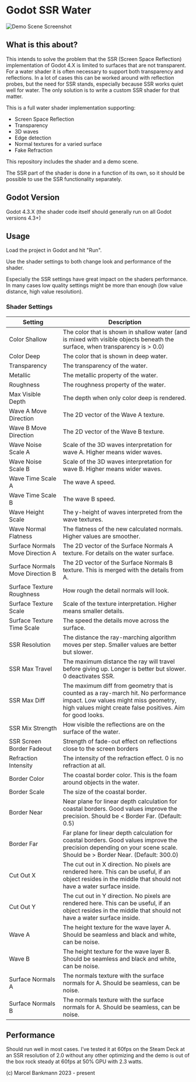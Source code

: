 # Godot SSR Water 

![Demo Scene Screenshot](screenshot.png)

## What is this about?

This intends to solve the problem that the SSR (Screen Space Reflection) implementation of Godot 4.X is limited to surfaces that are not transparent. For a water shader it is often necessary to support both transparency and reflections. In a lot of cases this can be worked around with reflection probes, but the need for SSR stands, especially because SSR works quiet well for water. The only solution is to write a custom SSR shader for that matter.

This is a full water shader implementation supporting:

- Screen Space Reflection
- Transparency
- 3D waves
- Edge detection
- Normal textures for a varied surface
- Fake Refraction

This repository includes the shader and a demo scene.

The SSR part of the shader is done in a function of its own, so it should be possible to use the SSR functionality separately.

## Godot Version

Godot 4.3.X (the shader code itself should generally run on all Godot versions 4.3+)

## Usage

Load the project in Godot and hit "Run".

Use the shader settings to both change look and performance of the shader. 

Especially the SSR settings have great impact on the shaders performance. In many cases low quality settings might be more than enough (low value distance, high value resolution).

### Shader Settings

| Setting                            | Description |
| --------                           | ------- |
| Color Shallow                      | The color that is shown in shallow water (and is mixed with visible objects beneath the surface, when transparency is > 0.0) |
| Color Deep                         | The color that is shown in deep water. |
| Transparency                       | The transparency of the water. |
| Metallic                           | The metallic property of the water. |
| Roughness                          | The roughness property of the water. |
| Max Visible Depth                  | The depth when only color deep is rendered. |
| Wave A Move Direction              | The 2D vector of the Wave A texture. |
| Wave B Move Direction              | The 2D vector of the Wave B texture. |
| Wave Noise Scale A                 | Scale of the 3D waves interpretation for wave A. Higher means wider waves. |
| Wave Noise Scale B                 | Scale of the 3D waves interpretation for wave B. Higher means wider waves. |
| Wave Time Scale A                  | The wave A speed. |
| Wave Time Scale B                  | The wave B speed. |
| Wave Height Scale                  | The y-height of waves interpreted from the wave textures. |
| Wave Normal Flatness               | The flatness of the new calculated normals. Higher values are smoother. |
| Surface Normals Move Direction A   | The 2D vector of the Surface Normals A texture. For details on the water surface. |
| Surface Normals Move Direction B   | The 2D vector of the Surface Normals B texture. This is merged with the details from A. |
| Surface Texture Roughness          | How rough the detail normals will look. |
| Surface Texture Scale              | Scale of the texture interpretation. Higher means smaller details.|
| Surface Texture Time Scale         | The speed the details move across the surface. |
| SSR Resolution                     | The distance the ray-marching algorithm moves per step. Smaller values are better but slower. |
| SSR Max Travel                     | The maximum distance the ray will travel before giving up. Longer is better but slower. 0 deactivates SSR. |
| SSR Max Diff                       | The maximum diff from geometry that is counted as a ray-march hit. No performance impact. Low values might miss geometry, high values might create false positives. Aim for good looks. |
| SSR Mix Strength                   | How visible the reflections are on the surface of the water. |
| SSR Screen Border Fadeout          | Strength of fade-out effect on reflections close to the screen borders |
| Refraction Intensity               | The intensity of the refraction effect. 0 is no refraction at all. |
| Border Color                       | The coastal border color. This is the foam around objects in the water. |
| Border Scale                       | The size of the coastal border. |
| Border Near                        | Near plane for linear depth calculation for coastal borders. Good values improve the precision. Should be < Border Far. (Default: 0.5) |
| Border Far                         | Far plane for linear depth calculation for coastal borders. Good values improve the precision depending on your scene scale. Should be > Border Near. (Default: 300.0) |
| Cut Out X                          | The cut out in X direction. No pixels are rendered here. This can be useful, if an object resides in the middle that should not have a water surface inside. |
| Cut Out Y                          | The cut out in Y direction. No pixels are rendered here. This can be useful, if an object resides in the middle that should not have a water surface inside. |
| Wave A                             | The height texture for the wave layer A. Should be seamless and black and white, can be noise. |
| Wave B                             | The height texture for the wave layer B. Should be seamless and black and white, can be noise. |
| Surface Normals A                  | The normals texture with the surface normals for A. Should be seamless, can be noise. |
| Surface Normals B                  | The normals texture with the surface normals for A. Should be seamless, can be noise.  |

## Performance

Should run well in most cases. I’ve tested it at 60fps on the Steam Deck at an SSR resolution of 2.0 without any other optimizing and the demo is out of the box rock steady at 60fps at 50% GPU with 2.3 watts.

(c) Marcel Bankmann 2023 - present
